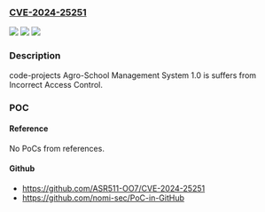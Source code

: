 ### [CVE-2024-25251](https://cve.mitre.org/cgi-bin/cvename.cgi?name=CVE-2024-25251)
![](https://img.shields.io/static/v1?label=Product&message=n%2Fa&color=blue)
![](https://img.shields.io/static/v1?label=Version&message=n%2Fa&color=blue)
![](https://img.shields.io/static/v1?label=Vulnerability&message=n%2Fa&color=brighgreen)

### Description

code-projects Agro-School Management System 1.0 is suffers from Incorrect Access Control.

### POC

#### Reference
No PoCs from references.

#### Github
- https://github.com/ASR511-OO7/CVE-2024-25251
- https://github.com/nomi-sec/PoC-in-GitHub

